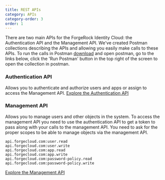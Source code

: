 ```yaml
---
title: REST APIs
category: APIs
category-order: 3
order: 1
---
```



There are two main APIs for the ForgeRock Identity Cloud: the Authentication API and the Management API. We've created Postman collections describing the APIs and allowing you easily make calls to these APIs. To run the calls in Postman [download](https://www.getpostman.com/apps) and open postman, go to the links below, click the 'Run Postman' button in the top right of the screen to open the collection in postman. 

### Authentication API
Allows you to authenticate and authorize users and apps or assign to access the Management API. 
<a href="https://documenter.getpostman.com/view/2758124/RWaHypqU" target="_blank">Explore the Authentication API</a>


### Management API
Allows you to manage users and other objects in the system. To access the management API you need to use the authentication API to get a token to pass along with your calls to the management API. You need to ask for the proper scopes to be able to manage objects via the management API.

```
api.forgecloud.com:user.read 
api.forgecloud.com:user.write
api.forgecloud.com:app.read 
api.forgecloud.com:app.write 
api.forgecloud.com:password-policy.read 
api.forgecloud.com:password-policy.write
```

<a href="https://documenter.getpostman.com/view/2758124/RWaHz9db" target="_blank">Explore the Management API</a>

<br>

